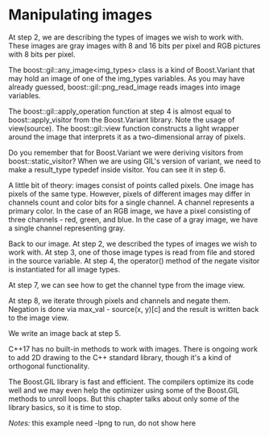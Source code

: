 # Manipulating images

At step 2, we are describing the types of images we wish to work with. These images are gray images with 8 and 16 bits per pixel and RGB pictures with 8 bits per pixel.

The boost::gil::any_image<img_types> class is a kind of Boost.Variant that may hold an image of one of the img_types variables. As you may have already guessed, boost::gil::png_read_image reads images into image variables.

The boost::gil::apply_operation function at step 4 is almost equal to boost::apply_visitor from the Boost.Variant library. Note the usage of view(source). The boost::gil::view function constructs a light wrapper around the image that interprets it as a two-dimensional array of pixels.

Do you remember that for Boost.Variant we were deriving visitors from boost::static_visitor? When we are using GIL's version of variant, we need to make a result_type typedef inside visitor. You can see it in step 6.

A little bit of theory: images consist of points called pixels. One image has pixels of the same type. However, pixels of different images may differ in channels count and color bits for a single channel. A channel represents a primary color. In the case of an RGB image, we have a pixel consisting of three channels - red, green, and blue. In the case of a gray image, we have a single channel representing gray.

Back to our image. At step 2, we described the types of images we wish to work with. At step 3, one of those image types is read from file and stored in the source variable. At step 4, the operator() method of the negate visitor is instantiated for all image types.

At step 7, we can see how to get the channel type from the image view.

At step 8, we iterate through pixels and channels and negate them. Negation is done via max_val - source(x, y)[c] and the result is written back to the image view.

We write an image back at step 5.

C++17 has no built-in methods to work with images. There is ongoing work to add 2D drawing to the C++ standard library, though it's a kind of orthogonal functionality.

The Boost.GIL library is fast and efficient. The compilers optimize its code well and we may even help the optimizer using some of the Boost.GIL methods to unroll loops. But this chapter talks about only some of the library basics, so it is time to stop.

*Notes:* this example need -lpng to run, do not show here


